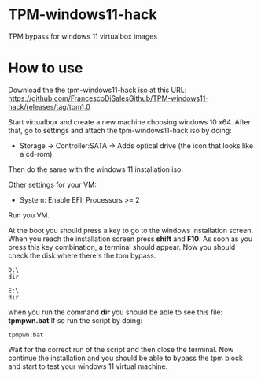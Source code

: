 # TPM-windows11-hack
TPM bypass for windows 11 virtualbox images

# How to use

Download the the tpm-windows11-hack iso at this URL: https://github.com/FrancescoDiSalesGithub/TPM-windows11-hack/releases/tag/tpm1.0

Start virtualbox and create a new machine choosing windows 10 x64. After that, go to settings and attach the tpm-windows11-hack iso  by doing:

* Storage -> Controller:SATA -> Adds optical drive (the icon that looks like a cd-rom)

Then do the same with the windows 11 installation iso.

Other settings for your VM:

 * System: Enable EFI; Processors >= 2

Run you VM.

At the boot you should press a key to go to the windows installation screen. When you reach the installation screen press **shift** and **F10**. As soon as you press this key combination, a terminal should appear. Now you should check the disk where there's the tpm bypass. 

```
D:\
dir 

E:\
dir 

```

when you run the command **dir** you should be able to see this file: **tpmpwn.bat**
If so run the script by doing:

`tpmpwn.bat`

Wait for the correct run of the script and then close the terminal. Now continue the installation and you should be able to bypass the tpm block and start to test your windows 11 virtual machine.


